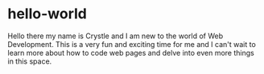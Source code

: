 # hello-world

Hello there my name is Crystle and I am new to the world of Web Development. 
This is a very fun and exciting time for me and I can't wait to learn more about 
how to code web pages and delve into even more things in this space.
